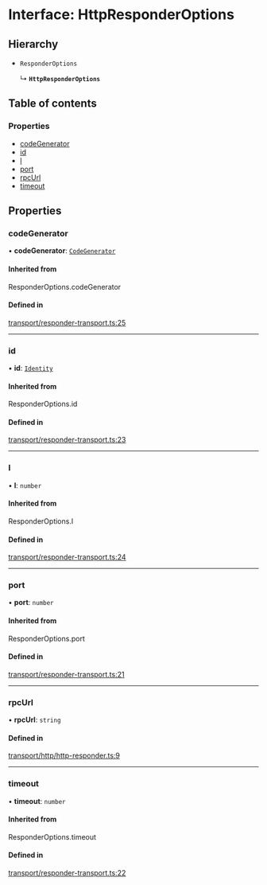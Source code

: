# Interface: HttpResponderOptions

## Hierarchy

- `ResponderOptions`

  ↳ **`HttpResponderOptions`**

## Table of contents

### Properties

- [codeGenerator](HttpResponderOptions.md#codegenerator)
- [id](HttpResponderOptions.md#id)
- [l](HttpResponderOptions.md#l)
- [port](HttpResponderOptions.md#port)
- [rpcUrl](HttpResponderOptions.md#rpcurl)
- [timeout](HttpResponderOptions.md#timeout)

## Properties

### codeGenerator

• **codeGenerator**: [`CodeGenerator`](CodeGenerator.md)

#### Inherited from

ResponderOptions.codeGenerator

#### Defined in

[transport/responder-transport.ts:25](https://gitlab.com/i3-market/code/wp3/t3.2/i3m-wallet-monorepo/-/blob/e316827/packages/wallet-protocol/src/ts/transport/responder-transport.ts#L25)

___

### id

• **id**: [`Identity`](Identity.md)

#### Inherited from

ResponderOptions.id

#### Defined in

[transport/responder-transport.ts:23](https://gitlab.com/i3-market/code/wp3/t3.2/i3m-wallet-monorepo/-/blob/e316827/packages/wallet-protocol/src/ts/transport/responder-transport.ts#L23)

___

### l

• **l**: `number`

#### Inherited from

ResponderOptions.l

#### Defined in

[transport/responder-transport.ts:24](https://gitlab.com/i3-market/code/wp3/t3.2/i3m-wallet-monorepo/-/blob/e316827/packages/wallet-protocol/src/ts/transport/responder-transport.ts#L24)

___

### port

• **port**: `number`

#### Inherited from

ResponderOptions.port

#### Defined in

[transport/responder-transport.ts:21](https://gitlab.com/i3-market/code/wp3/t3.2/i3m-wallet-monorepo/-/blob/e316827/packages/wallet-protocol/src/ts/transport/responder-transport.ts#L21)

___

### rpcUrl

• **rpcUrl**: `string`

#### Defined in

[transport/http/http-responder.ts:9](https://gitlab.com/i3-market/code/wp3/t3.2/i3m-wallet-monorepo/-/blob/e316827/packages/wallet-protocol/src/ts/transport/http/http-responder.ts#L9)

___

### timeout

• **timeout**: `number`

#### Inherited from

ResponderOptions.timeout

#### Defined in

[transport/responder-transport.ts:22](https://gitlab.com/i3-market/code/wp3/t3.2/i3m-wallet-monorepo/-/blob/e316827/packages/wallet-protocol/src/ts/transport/responder-transport.ts#L22)
